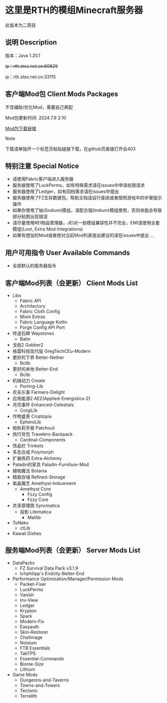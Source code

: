 # 这里是RTH的模组Minecraft服务器

此版本为二周目

## **说明** Description

版本：Java 1.20.1

~~ip：rth.stes.net.cn:60829~~

ip：rth.stes.net.cn:33115

## **客户端Mod包** Client Mods Packages

不含辅助/优化Mod，需要自己再配

Mod包更新时间: 2024.7.9 2:10

[Mod包下载链接](https://raintoneh.stehp.cn/Mods-NGPlus.zip)

> [!NOTE]
> 下载请单独开一个标签页粘贴链接下载，在github页直接打开会403

## **特别注意** Special Notice

- 请使用Fabric客户端进入服务器
- 服务器使用了LuckPerms，如有特殊需求请在issues中申请权限请求
- 服务器使用了Ledger，如有回档需求请在issues中提出
- 服务器使用了FZ生存数据包，帮助文档请自行查阅或者按照游戏中的步骤提示操作
- 如果你使用了钠(Sodium)模组，请配合铟(Indium)模组使用，否则肯能会导致部分贴图出现错误
- 请尽量使用REI物品管理器，JEI对一些模组兼容性并不完全，EMI请使用全套模组(Loot, Extra Mod Integrations)
- 如果有想加的Mod或者想对当前Mod列表提出建议的请在issues中提出
...

## **用户可用指令** User Available Commands

- 全部默认的服务器指令

## **客户端Mod列表（会更新）** Client Mods List

- Libs
  - Fabric API
  - Architectury
  - Fabric Cloth Config
  - Mixin Extras
  - Fabric Language Kotlin
  - Forge Config API Port
- 传送石碑 Waystones
  - Balm
- 戈伯2 Gobber2
- 格雷科技现代版 GregTechCEu-Modern
- 更好的下界 Better-Nether
  - Bclib
- 更好的末地 Better-End
  - Bclib
- 机械动力 Create
  - Porting-Lib
- 农夫乐事 Farmers-Delight
- 应用能源2 AE2(Applied-Energistics-2)
- 月亮事件 Enhanced-Celestials
  - CorgiLib
- 作物盛景 Croptopia
  - EpheroLib
- 帕秋莉手册 Patchouli
- 旅行背包 Travelers-Backpack
  - Cardinal-Components
- 饰品栏 Trinkets
- 多态合成 Polymorph
- 扩展炼药 Extra-Alchemy
- Paladin的家具 Paladin-Furniture-Mod
- 植物魔法 Botania
- 精致存储 Refined-Storage
- 紫晶魔艺 Amethyst-Imbuement
  - Amethyst Core
    - Fzzy Config
    - Fzzy Core
- 共享原理图 Syncmatica
  - 投影 Litematica
    - Malilib
- ToNeko
  - ctLib
- Kawaii Dishes

## **服务端Mod列表（会更新）** Server Mods List

- DataPacks
  - FZ Survival Data Pack v3.1.9
  - Ichphilipp's Endcity-Better-End
- Performance Optimization/Manager/Permission Mods
  - Packet-Fixer
  - LuckPerms
  - Vanish
  - Inv-View
  - Ledger
  - Krypton
  - Spark
  - Modern-Fix
  - Easyauth
  - Skin-Restorer
  - ChatImage
  - Noisium
  - FTB Essentials
  - TabTPS
  - Essential-Commands
  - Biome-Size
  - Lithium
- Game Mods
  - Dungeons-and-Taverns
  - Towns-and-Towers
  - Tectonic
  - Terralith
